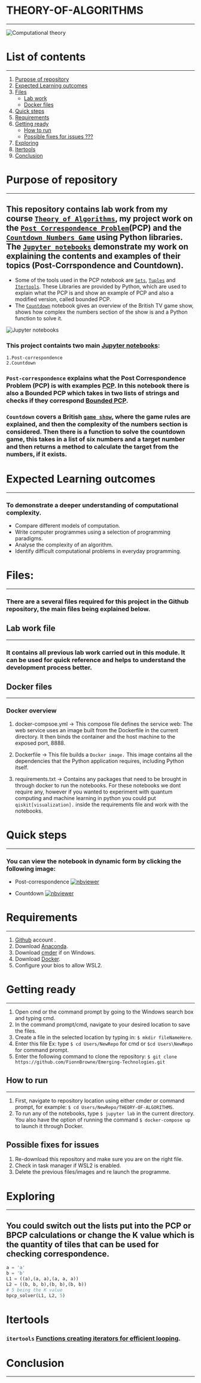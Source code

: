 # THEORY-OF-ALGORITHMS
***

![Computational theory](https://onlinelibrary.wiley.com/cms/asset/1434d5f7-bbf1-4267-a483-d30807979c22/cogs12012_f1.gif)

# List of contents
***
1. [Purpose of repository](#purpose-of-repository)
2. [Expected Learning outcomes](#expected-learning-outcomes)
3. [Files](#files)
    - [Lab work](##lab-work)
    - [Docker files](##docker-files)
4. [Quick steps](#quick-steps)
5. [Requirements](#requirements)
6. [Getting ready](#getting-ready)
    - [How to run](##how-to-run)
    - [Possible fixes for issues ???](##possible-fixes-for-issues-???)
7. [Exploring](#exploring)
8. [Itertools](#itertools)
9. [Conclusion](#conclusion)


# Purpose of repository
***
## This repository contains lab work from my course [`Theory of Algorithms`](https://learnonline.gmit.ie/course/view.php?id=5197), my project work on the [`Post Correspondence Problem`](https://github.com/FionnBrowne/THEORY-OF-ALGORITHMS/blob/main/post-correspondence.ipynb)(PCP) and the [`Countdown Numbers Game`](https://github.com/FionnBrowne/THEORY-OF-ALGORITHMS/blob/main/countdown.ipynb) using Python libraries. The [`Jupyter notebooks`](https://jupyter.org/) demonstrate my work on explaining the contents and examples of their topics (Post-Corrspondence and Countdown).  
- Some of the tools used in the PCP notebook are [`Sets`](https://docs.python.org/3/tutorial/datastructures.html#sets), [`Tuples`](https://docs.python.org/3/tutorial/datastructures.html#tuples-and-sequences) and [`Itertools`](https://realpython.com/python-itertools/). These Libraries are provided by Python, which are used to explain what the PCP is and show an example of PCP and also a modified version, called bounded PCP.
- The [`Countdown`](https://github.com/FionnBrowne/THEORY-OF-ALGORITHMS/blob/main/countdown.ipynb) notebook gives an overview of the British TV game show, shows how complex the numbers section of the show is and a Python function to solve it.

![Jupyter notebooks](https://upload.wikimedia.org/wikipedia/commons/thumb/3/38/Jupyter_logo.svg/414px-Jupyter_logo.svg.png)

### This project containts two main [Jupyter notebooks](https://jupyter.org/):
    1.Post-correspondence
    2.Countdown

### `Post-correspondence` explains what the Post Correspondence Problem (PCP) is with examples [PCP](https://en.wikipedia.org/wiki/Post_correspondence_problem#:~:text=One%20of%20the%20most%20important,the%20problem%20is%20NP%2Dcomplete.). In this notebook there is also a Bounded PCP which takes in two lists of strings and checks if they correspond [Bounded PCP](https://cs.stackexchange.com/questions/2783/a-polynomial-reduction-from-any-np-complete-problem-to-bounded-pcp).

### `Countdown` covers a British [`game show`](https://en.wikipedia.org/wiki/Countdown_(game_show)), where the game rules are explained, and then the complexity of the numbers section is considered. Then there is a function to solve the countdown game, this takes in a list of six numbers and a target number and then returns a method to calculate the target from the numbers, if it exists.

# Expected Learning outcomes
***
### To demonstrate a deeper understanding of computational complexity.
- Compare different models of computation.
- Write computer programmes using a selection of programming paradigms.
- Analyse the complexity of an algorithm.
- Identify difficult computational problems in everyday programming.

# Files:
***
### There are a several files required for this project in the Github repository, the main files being explained below. 

## Lab work file
***
### It contains all previous lab work carried out in this module. It can be used for quick reference and helps to understand the development process better. 

## Docker files 
***
### Docker overview 
1. docker-compsoe.yml -> This compose file defines the service web: The web service uses an image built from the Dockerfile in the current directory. It then binds the container and the host machine to the exposed port, 8888.

2. Dockerfile -> This file builds a `Docker image.` This image contains all the dependencies that the Python application requires, including Python itself.

3. requirements.txt -> Contains any packages that need to be brought in through docker to run the notebooks. For these notebooks we dont require any, however if you wanted to experiment with quantum computing and machine learning in python you could put `qiskit[visualization].` inside the requirements file and work with the notebooks.

# Quick steps
***
### You can view the notebook in dynamic form by clicking the following image:
- Post-correspondence
[![nbviewer](https://raw.githubusercontent.com/jupyter/design/master/logos/Badges/nbviewer_badge.svg)](https://github.com/FionnBrowne/THEORY-OF-ALGORITHMS/blob/main/post-correspondence.ipynb)

- Countdown
[![nbviewer](https://raw.githubusercontent.com/jupyter/design/master/logos/Badges/nbviewer_badge.svg)](https://github.com/FionnBrowne/THEORY-OF-ALGORITHMS/blob/main/countdown.ipynb)


# Requirements
***
1. [Github](https://github.com/) account .
2. Download [Anaconda](https://docs.anaconda.com/anaconda/install/index.html).
3. Download [cmder](https://cmder.net/) if on Windows.
4. Download [Docker](https://docs.docker.com/get-docker/).
5. Configure your bios to allow WSL2.

# Getting ready
***
1. Open cmd or the command prompt by going to the Windows search box and typing cmd.
2. In the command prompt/cmd, navigate to your desired location to save the files.
3. Create a file in the selected location by typing in: `$ mkdir fileNameHere`. 
4. Enter this file Ex: type `$ cd Users/NewRepo` for cmd or `$cd Users\NewRepo` for command prompt.
5. Enter the following command to clone the repository: `$ git clone https://github.com/FionnBrowne/Emerging-Technologies.git`

## How to run
***
1. First, navigate to repository location using either cmder or command prompt, for example: `$ cd Users/NewRepo/THEORY-OF-ALGORITHMS`.
2. To run any of the notebooks, type `$ jupyter lab` in the current directory. You also have the option of running the command `$ docker-compose up` to launch it through Docker.

## Possible fixes for issues 
1. Re-download this repository and make sure you are on the right file.
2. Check in task manager if WSL2 is enabled.
3. Delete the previous files/images and re launch the programme.

# Exploring
***
## You could switch out the lists put into the PCP or BPCP calculations or change the K value which is the quantity of tiles that can be used for checking correspondence.

```python
a = 'a'
b = 'b'
L1 = ((a),(a, a),(a, a, a))
L2 = ((b, b, b),(b, b),(b, b))
# 5 being the K value
bpcp_solver(L1, L2, 5) 
```
# Itertools
### `itertools`  [Functions creating iterators for efficient looping](https://docs.python.org/3/library/itertools.html#module-itertools). 

# Conclusion
***



